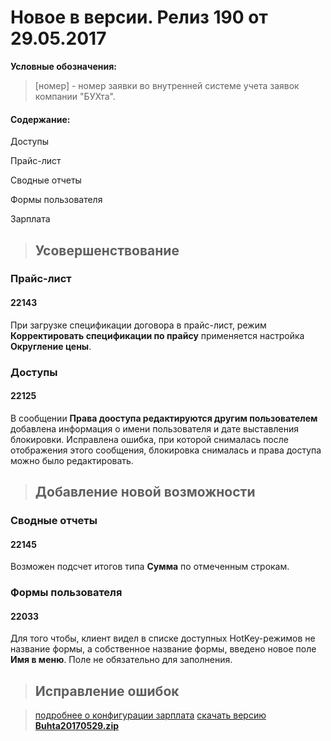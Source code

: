 ﻿
# Новое в версии. Релиз 190 от 29.05.2017

**Условные обозначения:**
 >[номер] - номер заявки во внутренней системе учета заявок компании "БУХта".

#### Содержание:

Доступы

Прайс-лист

Сводные отчеты

Формы пользователя

Зарплата

>## Усовершенствование

### Прайс-лист

#### 22143
При загрузке спецификации договора в прайс-лист, режим __Корректировать спецификации по прайсу__
применяется настройка __Округление цены__.

### Доступы

#### 22125
В сообщении __Права дооступа редактируются другим пользователем__  добавлена информация о имени пользователя и дате выставления блокировки.
Исправлена ошибка, при которой снималась после отображения этого сообщения, блокировка снималась и права доступа можно было редактировать.

>## Добавление новой возможности

### Сводные отчеты

#### 22145
Возможен подсчет итогов типа __Сумма__ по отмеченным строкам.

### Формы пользователя

#### 22033
Для того чтобы, клиент видел в списке доступных HotKey-режимов не название формы, а собственное название формы,
введено новое поле __Имя в меню__. Поле не обязательно для заполнения.

>## Исправление ошибок


> [подробнее о конфигурации зарплата](Стандартная_Зарплата.htm)
[скачать версию **Buhta20170529.zip**](Buhta20170529.zip)



